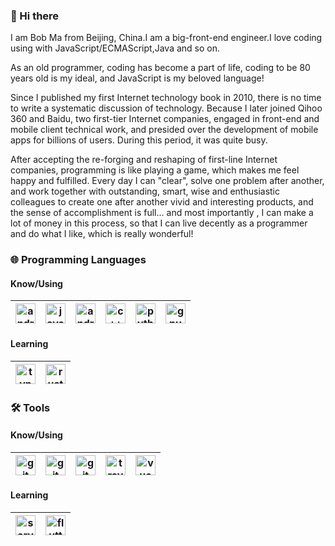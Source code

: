 ### 👋 Hi there

I am Bob Ma from Beijing, China.I am a big-front-end engineer.I love coding using with JavaScript/ECMAScript,Java and so on.

As an old programmer, coding has become a part of life, coding to be 80 years old is my ideal, and JavaScript is my beloved language!

Since I published my first Internet technology book in 2010, there is no time to write a systematic discussion of technology. Because I later joined Qihoo 360 and Baidu, two first-tier Internet companies, engaged in front-end and mobile client technical work, and presided over the development of mobile apps for billions of users. During this period, it was quite busy.

After accepting the re-forging and reshaping of first-line Internet companies, programming is like playing a game, which makes me feel happy and fulfilled. Every day I can "clear", solve one problem after another, and work together with outstanding, smart, wise and enthusiastic colleagues to create one after another vivid and interesting products, and the sense of accomplishment is full... and most importantly , I can make a lot of money in this process, so that I can live decently as a programmer and do what I like, which is really wonderful!


### 🌐 Programming Languages 

#### Know/Using

| [<img width="32" title="android" src="https://cdn.jsdelivr.net/npm/simple-icons@v3/icons/javascript.svg" />](https://developer.mozilla.org/en-US/docs/Web/JavaScript)  | [<img width="32" title="java" src="https://cdn.jsdelivr.net/npm/simple-icons@v3/icons/java.svg" />](https://www.java.com/)  | [<img width="32" title="android" src="https://cdn.jsdelivr.net/npm/simple-icons@v3/icons/android.svg" />](https://www.android.com/)  |  [<img width="32" title="c++" src="https://cdn.jsdelivr.net/npm/simple-icons@v3/icons/cplusplus.svg" />](http://www.open-std.org/jtc1/sc22/wg14/) |  [<img width="32" title="python" src="https://cdn.jsdelivr.net/npm/simple-icons@v3/icons/python.svg" />](https://www.python.org/) | [<img width="32" title="gnu bash" src="https://cdn.jsdelivr.net/npm/simple-icons@v3/icons/gnubash.svg" />](https://www.gnu.org/software/bash/)  |
|---|---|---|---|---|---|

#### Learning

| [<img width="32" title="typescript" src="https://cdn.jsdelivr.net/npm/simple-icons@v3/icons/typescript.svg" />](https://www.typescriptlang.org/) |  [<img width="32" title="rust" src="https://cdn.jsdelivr.net/npm/simple-icons@v3/icons/rust.svg" />](https://www.rust-lang.org/)|
|---|---|

### 🛠️ Tools 

#### Know/Using

| [<img width="32" title="git" src="https://cdn.jsdelivr.net/npm/simple-icons@v3/icons/git.svg" />](https://git-scm.com/) | [<img width="32" title="git" src="https://cdn.jsdelivr.net/npm/simple-icons@v3/icons/visualstudiocode.svg" />](https://code.visualstudio.com/) | [<img width="32" title="git" src="https://cdn.jsdelivr.net/npm/simple-icons@v3/icons/androidstudio.svg" />](https://developer.android.com/studio) | [<img width="32" title="travis-ci" src="https://cdn.jsdelivr.net/npm/simple-icons@v3/icons/travisci.svg" />](https://travis-ci.org/)  | [<img width="32" title="vue" src="https://cdn.jsdelivr.net/npm/simple-icons@v3/icons/vue-dot-js.svg" />](https://vuejs.org/) 
|---|---|---|---|---|

#### Learning

[<img width="32" title="serverless" src="https://cdn.jsdelivr.net/npm/simple-icons@v3/icons/serverless.svg" />](https://serverless.com/)| [<img width="32" title="flutter" src="https://cdn.jsdelivr.net/npm/simple-icons@v3/icons/flutter.svg" />](https://flutter.dev/)
|---|---|
